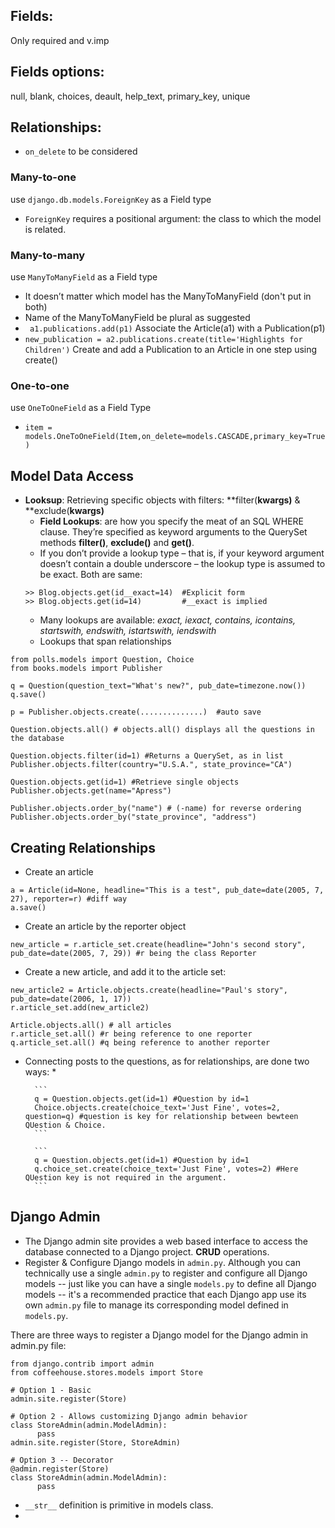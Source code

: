 
Fields:
-------
Only required and v.imp

Fields options: 
--------------
null, blank, choices, deault, help_text, primary_key, unique

Relationships: 
--------------
* ```on_delete``` to be considered
### Many-to-one
use ```django.db.models.ForeignKey``` as a Field type
* ```ForeignKey``` requires a positional argument: the class to which the model is related.

### Many-to-many
use ```ManyToManyField``` as a Field type
* It doesn’t matter which model has the ManyToManyField (don't put in both)
* Name of the ManyToManyField be plural as suggested
* ``` a1.publications.add(p1)``` Associate the Article(a1) with a Publication(p1)
* ```new_publication = a2.publications.create(title='Highlights for Children')``` Create and add a Publication to an Article in one step using create()

### One-to-one
use ```OneToOneField``` as a Field Type
* ```item = models.OneToOneField(Item,on_delete=models.CASCADE,primary_key=True)```

Model Data Access
-----------------
* **Looksup**: Retrieving specific objects with filters: **filter(**kwargs)** & **exclude(**kwargs)**
    * **Field Lookups**: are how you specify the meat of an SQL WHERE clause. They’re specified as keyword arguments to the QuerySet methods **filter()**, **exclude()** and **get()**.
    * If you don’t provide a lookup type – that is, if your keyword argument doesn’t contain a double underscore – the lookup type is assumed to be exact. Both are same:
    ```
    >> Blog.objects.get(id__exact=14)  #Explicit form
    >> Blog.objects.get(id=14)         #__exact is implied
    ```
    * Many lookups are available: _exact, iexact, contains, icontains, startswith, endswith, istartswith, iendswith_
    * Lookups that span relationships

```
from polls.models import Question, Choice
from books.models import Publisher

q = Question(question_text="What's new?", pub_date=timezone.now())
q.save()

p = Publisher.objects.create(..............)  #auto save

Question.objects.all() # objects.all() displays all the questions in the database

Question.objects.filter(id=1) #Returns a QuerySet, as in list
Publisher.objects.filter(country="U.S.A.", state_province="CA")

Question.objects.get(id=1) #Retrieve single objects
Publisher.objects.get(name="Apress")

Publisher.objects.order_by("name") # (-name) for reverse ordering
Publisher.objects.order_by("state_province", "address")
```


Creating Relationships
------------------------
* Create an article
```
a = Article(id=None, headline="This is a test", pub_date=date(2005, 7, 27), reporter=r) #diff way 
a.save()
```

* Create an article by the reporter object
```
new_article = r.article_set.create(headline="John's second story", pub_date=date(2005, 7, 29)) #r being the class Reporter
```

* Create a new article, and add it to the article set:
```
new_article2 = Article.objects.create(headline="Paul's story", pub_date=date(2006, 1, 17))
r.article_set.add(new_article2)
```

```
Article.objects.all() # all articles
r.article_set.all() #r being reference to one reporter
q.article_set.all() #q being reference to another reporter
```

* Connecting posts to the questions, as for relationships, are done two ways:
      * 
      
        ```
        q = Question.objects.get(id=1) #Question by id=1
        Choice.objects.create(choice_text='Just Fine', votes=2, question=q) #question is key for relationship between bewteen QUestion & Choice.
        ```
        
        ```
        q = Question.objects.get(id=1) #Question by id=1
        q.choice_set.create(choice_text='Just Fine', votes=2) #Here QUestion key is not required in the argument.
        ```


Django Admin
-----------------
* The Django admin site provides a web based interface to access the database connected to a Django project. **CRUD** operations.
* Register & Configure Django models in ```admin.py```. Although you can technically use a single ```admin.py``` to register and configure all Django models -- just like you can have a single ```models.py``` to define all Django models -- it's a recommended practice that each Django app use its own ```admin.py``` file to manage its corresponding model defined in ```models.py```.

There are three ways to register a Django model for the Django admin in admin.py file: 

```
from django.contrib import admin
from coffeehouse.stores.models import Store

# Option 1 - Basic
admin.site.register(Store)    
                            
# Option 2 - Allows customizing Django admin behavior
class StoreAdmin(admin.ModelAdmin):
      pass
admin.site.register(Store, StoreAdmin)

# Option 3 -- Decorator
@admin.register(Store)
class StoreAdmin(admin.ModelAdmin):
      pass
```

* ```__str__``` definition is primitive in models class.
* 
